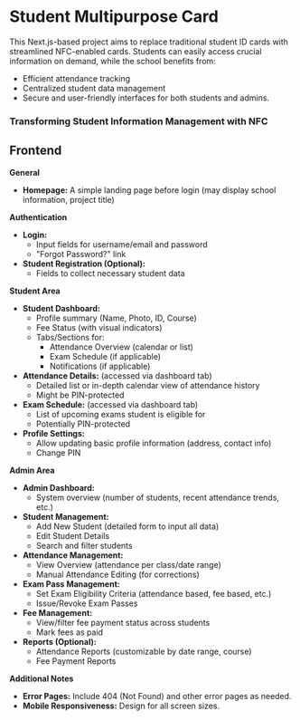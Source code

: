 # Student Multipurpose Card

This Next.js-based project aims to replace traditional student ID cards with streamlined NFC-enabled cards. Students can easily access crucial information on demand, while the school benefits from:

-    Efficient attendance tracking
-    Centralized student data management
-    Secure and user-friendly interfaces for both students and admins.

### Transforming Student Information Management with NFC

## Frontend

**General**

-    **Homepage:** A simple landing page before login (may display school information, project title)

**Authentication**

-    **Login:**
     -    Input fields for username/email and password
     -    "Forgot Password?" link
-    **Student Registration (Optional):**
     -    Fields to collect necessary student data

**Student Area**

-    **Student Dashboard:**
     -    Profile summary (Name, Photo, ID, Course)
     -    Fee Status (with visual indicators)
     -    Tabs/Sections for:
          -    Attendance Overview (calendar or list)
          -    Exam Schedule (if applicable)
          -    Notifications (if applicable)
-    **Attendance Details:** (accessed via dashboard tab)
     -    Detailed list or in-depth calendar view of attendance history
     -    Might be PIN-protected
-    **Exam Schedule:** (accessed via dashboard tab)
     -    List of upcoming exams student is eligible for
     -    Potentially PIN-protected
-    **Profile Settings:**
     -    Allow updating basic profile information (address, contact info)
     -    Change PIN

**Admin Area**

-    **Admin Dashboard:**
     -    System overview (number of students, recent attendance trends, etc.)
-    **Student Management:**
     -    Add New Student (detailed form to input all data)
     -    Edit Student Details
     -    Search and filter students
-    **Attendance Management:**
     -    View Overview (attendance per class/date range)
     -    Manual Attendance Editing (for corrections)
-    **Exam Pass Management:**
     -    Set Exam Eligibility Criteria (attendance based, fee based, etc.)
     -    Issue/Revoke Exam Passes
-    **Fee Management:**
     -    View/filter fee payment status across students
     -    Mark fees as paid
-    **Reports (Optional):**
     -    Attendance Reports (customizable by date range, course)
     -    Fee Payment Reports

**Additional Notes**

-    **Error Pages:** Include 404 (Not Found) and other error pages as needed.
-    **Mobile Responsiveness:** Design for all screen sizes.
